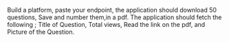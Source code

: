 Build a platform, paste your endpoint, the application should download 50 questions, Save and number them,in a pdf. The application should fetch the following ; Title of Question, Total views, Read the link on the pdf, and Picture of the Question.
